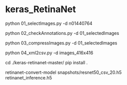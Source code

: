 # keras_RetinaNet

python 01_selectImages.py -d n01440764

python 02_checkAnnotations.py -d 01_selectedImages

python 03_compressImages.py -d 01_selectedImages

python 04_xml2csv.py -d images_416x416

cd ./keras-retinanet-master/  pip install .

retinanet-convert-model snapshots/resnet50_csv_20.h5 retinanet_inference.h5
